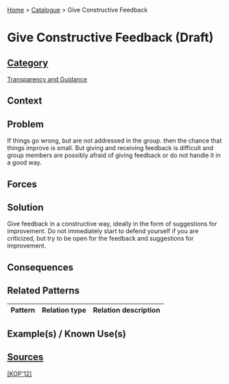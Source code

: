 [Home](../README.md) > [Catalogue](../Patterns_catalogue.md) > Give Constructive Feedback

# Give Constructive Feedback (Draft)

## [Category](categories/categories.md)

[Transparency and Guidance](categories/Transparency_and_Guidance.md)

## Context

## Problem

If things go wrong, but are not addressed in the group. then the chance that things improve is small. But giving and receiving feedback is difficult and group members are possibly afraid of giving feedback or do not handle it in a good way.

## Forces

## Solution

Give feedback in a constructive way, ideally in the form of suggestions for improvement. Do not immediately start to defend yourself if you are criticized, but try to be open for the feedback and suggestions for improvement.

## Consequences

## Related Patterns

|Pattern|Relation type|Relation description|
|--|--|--|
 
## Example(s) / Known Use(s)

## [Sources](../References.md)

[[KOP'12]](publications/kop12/kop12.md)
